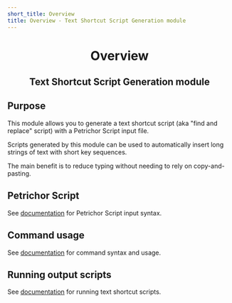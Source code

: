 ```yaml
---
short_title: Overview
title: Overview - Text Shortcut Script Generation module
---
```


<h1 align="center">Overview</h1>
<h2 align="center">Text Shortcut Script Generation module</h2>

## Purpose

This module allows you to generate a text shortcut script (aka "find and replace" script) with a Petrichor Script input file.

Scripts generated by this module can be used to automatically insert long strings of text with short key sequences.

The main benefit is to reduce typing without needing to rely on copy-and-pasting.

## Petrichor Script

See [documentation](petrichor-script.md) for Petrichor Script input syntax.

## Command usage

See [documentation](command-usage.md) for command syntax and usage.

## Running output scripts

See [documentation](running-output-scripts.md) for running text shortcut scripts.
